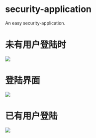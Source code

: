 # security-application
An easy security-application.
# 未有用户登陆时
![](https://raw.githubusercontent.com/SilentSpeaker/security-application/master/src/main/resources/static/img/noUser.png)
# 登陆界面
![](https://raw.githubusercontent.com/SilentSpeaker/security-application/master/src/main/resources/static/img/logining.png)
# 已有用户登陆
![](https://raw.githubusercontent.com/SilentSpeaker/security-application/master/src/main/resources/static/img/hasUser.png)